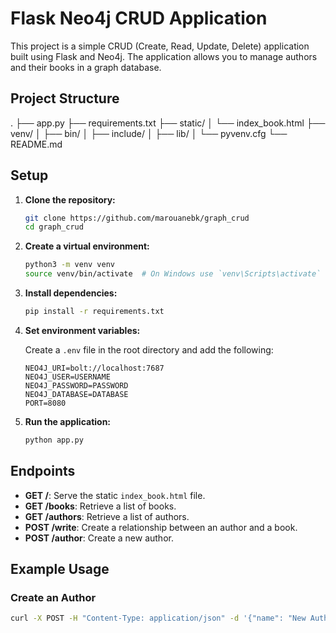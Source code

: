 # Flask Neo4j CRUD Application

This project is a simple CRUD (Create, Read, Update, Delete) application built using Flask and Neo4j. The application allows you to manage authors and their books in a graph database.

## Project Structure

. ├── app.py ├── requirements.txt ├── static/ │ └── index_book.html ├── venv/ │ ├── bin/ │ ├── include/ │ ├── lib/ │ └── pyvenv.cfg └── README.md


## Setup

1. **Clone the repository:**

    ```sh
    git clone https://github.com/marouanebk/graph_crud
    cd graph_crud
    ```

2. **Create a virtual environment:**

    ```sh
    python3 -m venv venv
    source venv/bin/activate  # On Windows use `venv\Scripts\activate`
    ```

3. **Install dependencies:**

    ```sh
    pip install -r requirements.txt
    ```

4. **Set environment variables:**

    Create a `.env` file in the root directory and add the following:

    ```env
    NEO4J_URI=bolt://localhost:7687
    NEO4J_USER=USERNAME
    NEO4J_PASSWORD=PASSWORD
    NEO4J_DATABASE=DATABASE
    PORT=8080
    ```

5. **Run the application:**

    ```sh
    python app.py
    ```

## Endpoints

- **GET /**: Serve the static `index_book.html` file.
- **GET /books**: Retrieve a list of books.
- **GET /authors**: Retrieve a list of authors.
- **POST /write**: Create a relationship between an author and a book.
- **POST /author**: Create a new author.

## Example Usage

### Create an Author

```sh
curl -X POST -H "Content-Type: application/json" -d '{"name": "New Author", "books": ["New Book"]}' http://localhost:8080/author